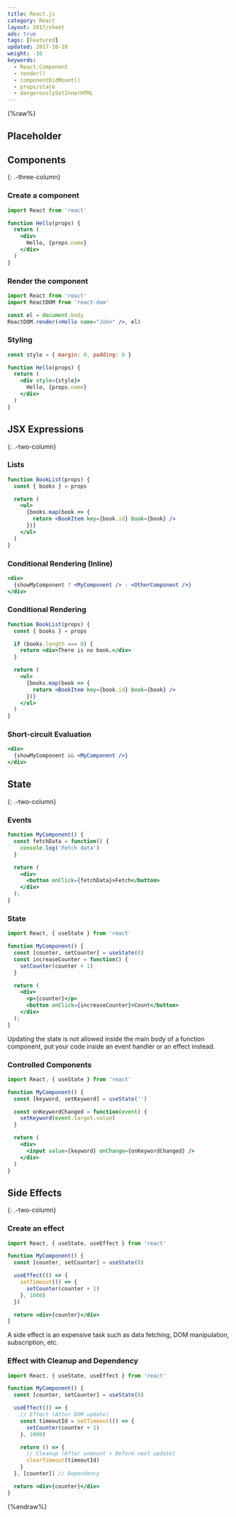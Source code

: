 ```yaml
---
title: React.js
category: React
layout: 2017/sheet
ads: true
tags: [Featured]
updated: 2017-10-10
weight: -10
keywords:
  - React.Component
  - render()
  - componentDidMount()
  - props/state
  - dangerouslySetInnerHTML
---
```


{%raw%}

## Placeholder

Components
----------
{: .-three-column}

### Create a component

```jsx
import React from 'react'

function Hello(props) {
  return (
    <div>
      Hello, {props.name}
    </div>
  )
}
```

### Render the component

```jsx
import React from 'react'
import ReactDOM from 'react-dom'

const el = document.body
ReactDOM.render(<Hello name="John" />, el)
```

### Styling

```jsx
const style = { margin: 0, padding: 0 }

function Hello(props) {
  return (
    <div style={style}>
      Hello, {props.name}
    </div>
  )
}
```

JSX Expressions
------------
{: .-two-column}

### Lists

```jsx
function BookList(props) {
  const { books } = props

  return (
    <ul>
      {books.map(book => {
        return <BookItem key={book.id} book={book} />
      })}
    </ul>
  )
}
```

### Conditional Rendering (Inline)

```jsx
<div>
  {showMyComponent ? <MyComponent /> : <OtherComponent />}
</div>
```



### Conditional Rendering


```jsx
function BookList(props) {
  const { books } = props

  if (books.length === 0) {
    return <div>There is no book.</div>
  }

  return (
    <ul>
      {books.map(book => {
        return <BookItem key={book.id} book={book} />
      })}
    </ul>
  )
}
```


### Short-circuit Evaluation

```jsx
<div>
  {showMyComponent && <MyComponent />}
</div>
```






State
---------
{: .-two-column}

### Events
```jsx
function MyComponent() {
  const fetchData = function() {
    console.log('Fetch data')
  }

  return (
    <div>
      <button onClick={fetchData}>Fetch</button>
    </div>
  );
}
```

### State
```jsx
import React, { useState } from 'react'

function MyComponent() {
  const [counter, setCounter] = useState(0)
  const increaseCounter = function() {
    setCounter(counter + 1)
  }

  return (
    <div>
      <p>{counter}</p>
      <button onClick={increaseCounter}>Count</button>
    </div>
  );
}
```

Updating the state is not allowed inside the main body of a function component, put your code inside an event handler or an effect instead.

### Controlled Components

```jsx
import React, { useState } from 'react'

function MyComponent() {
  const [keyword, setKeyword] = useState('')

  const onKeywordChanged = function(event) {
    setKeyword(event.target.value)
  }

  return (
    <div>
      <input value={keyword} onChange={onKeywordChanged} />
    </div>
  )
}
```

Side Effects
---------
{: .-two-column}

### Create an effect
```jsx
import React, { useState, useEffect } from 'react'

function MyComponent() {
  const [counter, setCounter] = useState(0)

  useEffect(() => {
    setTimeout(() => {
      setCounter(counter + 1)
    }, 1000)
  })

  return <div>{counter}</div>
}
```

A side effect is an expensive task such as data fetching, DOM manipulation, subscription, etc.

### Effect with Cleanup and Dependency
```jsx
import React, { useState, useEffect } from 'react'

function MyComponent() {
  const [counter, setCounter] = useState(0)

  useEffect(() => {
    // Effect (After DOM update)
    const timeoutId = setTimeout(() => {
      setCounter(counter + 1)
    }, 1000)

    return () => {
      // Cleanup (After unmount + Before next update)
      clearTimeout(timeoutId)
    }
  }, [counter]) // Dependency

  return <div>{counter}</div>
}
```

{%endraw%}
